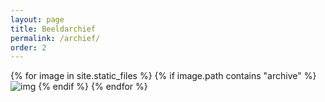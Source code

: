 ```yaml
---
layout: page
title: Beeldarchief
permalink: /archief/
order: 2
---
```


{% for image in site.static_files %}
{% if image.path contains "archive" %}
![img]({{site.baseurl}}{{image.path}})
{% endif %}
{% endfor %}